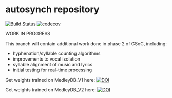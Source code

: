 # autosynch repository

[![Build Status](https://travis-ci.com/chriswang030/autosynch.svg?branch=phase2)](https://travis-ci.com/chriswang030/autosynch) [![codecov](https://codecov.io/gh/chriswang030/autosynch/branch/phase2/graph/badge.svg)](https://codecov.io/gh/chriswang030/autosynch)

WORK IN PROGRESS

This branch will contain additional work done in phase 2 of GSoC, including:
- hyphenation/syllable counting algorithms
- improvements to vocal isolation
- syllable alignment of music and lyrics
- initial testing for real-time processing

Get weights trained on MedleyDB_V1 here: [![DOI](https://zenodo.org/badge/DOI/10.5281/zenodo.3334973.svg)](https://doi.org/10.5281/zenodo.3334973)

Get weights trained on MedleyDB_V2 here: [![DOI](https://zenodo.org/badge/DOI/10.5281/zenodo.3345256.svg)](https://doi.org/10.5281/zenodo.3345256)
